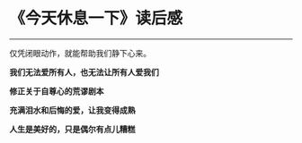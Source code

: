 <!--
 * @Author: caixin 1058360098@qq.com
 * @Date: 2024-05-25 17:25:46
 * @LastEditors: caixin 1058360098@qq.com
 * @LastEditTime: 2024-06-02 15:00:18
 * @FilePath: \docsify\docs\articles\read\r4.md
 * @Description: 这是默认设置,请设置`customMade`, 打开koroFileHeader查看配置 进行设置: https://github.com/OBKoro1/koro1FileHeader/wiki/%E9%85%8D%E7%BD%AE
-->
# 《今天休息一下》读后感
---

仅凭闭眼动作，就能帮助我们静下心来。

**我们无法爱所有人，也无法让所有人爱我们**

**修正关于自尊心的荒谬剧本**

**充满泪水和后悔的爱，让我变得成熟**

**人生是美好的，只是偶尔有点儿糟糕**